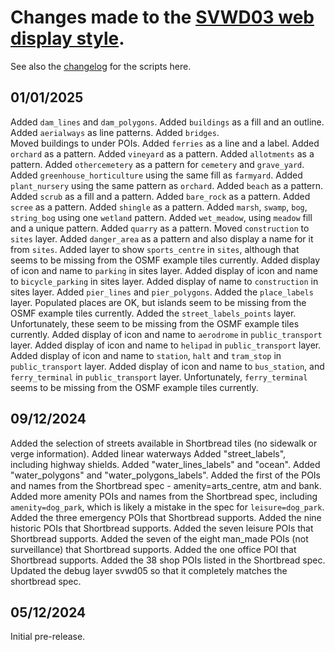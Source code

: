 # Changes made to the [SVWD03 web display style](https://github.com/SomeoneElseOSM/SomeoneElse-vector-web-display/blob/main/resources/README_svwd03.md).  
See also the [changelog](https://github.com/SomeoneElseOSM/SomeoneElse-vector-web-display/blob/main/changelog.md) for the scripts here.

## 01/01/2025
Added `dam_lines` and `dam_polygons`.
Added `buildings` as a fill and an outline.
Added `aerialways` as line patterns.
Added `bridges`.  
Moved buildings to under POIs.
Added `ferries` as a line and a label.
Added `orchard` as a pattern.
Added `vineyard` as a pattern.
Added `allotments` as a pattern.
Added `othercemetery` as a pattern for `cemetery` and `grave_yard`.
Added `greenhouse_horticulture` using the same fill as `farmyard`.
Added `plant_nursery` using the same pattern as `orchard`.
Added `beach` as a pattern.
Added `scrub` as a fill and a pattern.
Added `bare_rock` as a pattern.
Added `scree` as a pattern.
Added `shingle` as a pattern.
Added `marsh`, `swamp`, `bog`, `string_bog` using one `wetland` pattern.
Added `wet_meadow`, using `meadow` fill and a unique pattern.
Added `quarry` as a pattern.
Moved `construction` to `sites` layer.
Added `danger_area` as a pattern and also display a name for it from `sites`.
Added layer to show `sports_centre` in `sites`, although that seems to be missing from the OSMF example tiles currently.
Added display of icon and name to `parking` in sites layer.
Added display of icon and name to `bicycle_parking` in sites layer.
Added display of name to `construction` in sites layer.
Added `pier_lines` and `pier_polygons`.
Added the `place_labels` layer.  Populated places are OK, but islands seem to be missing from the OSMF example tiles currently.
Added the `street_labels_points` layer.  Unfortunately, these seem to be missing from the OSMF example tiles currently.
Added display of icon and name to `aerodrome` in `public_transport` layer.
Added display of icon and name to `helipad` in `public_transport` layer.
Added display of icon and name to `station`, `halt` and `tram_stop` in `public_transport` layer.
Added display of icon and name to `bus_station`, and `ferry_terminal` in `public_transport` layer.  Unfortunately, `ferry_terminal` seems to be missing from the OSMF example tiles currently.

## 09/12/2024
Added the selection of streets available in Shortbread tiles (no sidewalk or verge information).
Added linear waterways
Added "street_labels", including highway shields.
Added "water_lines_labels" and "ocean".
Added "water_polygons" and "water_polygons_labels".
Added the first of the POIs and names from the Shortbread spec - amenity=arts_centre, atm and bank.
Added more amenity POIs and names from the Shortbread spec, including `amenity=dog_park`, which is likely a mistake in the spec for `leisure=dog_park`.
Added the three emergency POIs that Shortbread supports.
Added the nine historic POIs that Shortbread supports.
Added the seven leisure POIs that Shortbread supports.
Added the seven of the eight man_made POIs (not surveillance) that Shortbread supports.
Added the one office POI that Shortbread supports.
Added the 38 shop POIs listed in the Shortbread spec.
Updated the debug layer svwd05 so that it completely matches the shortbread spec.

## 05/12/2024
Initial pre-release.
